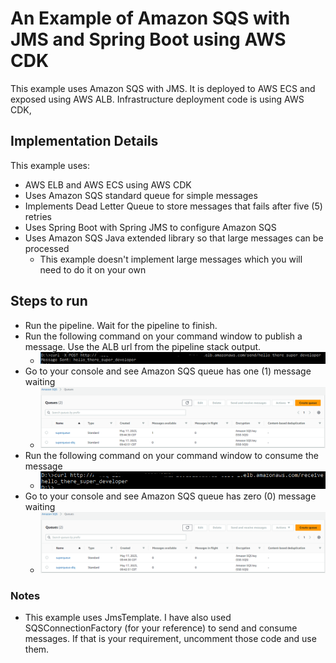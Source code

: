 # An Example of Amazon SQS with JMS and Spring Boot using AWS CDK

This example uses Amazon SQS with JMS.  It is deployed to AWS ECS and exposed using AWS ALB.  Infrastructure deployment code is using AWS CDK,

## Implementation Details
This example uses:
* AWS ELB and AWS ECS using AWS CDK
* Uses Amazon SQS standard queue for simple messages
* Implements Dead Letter Queue to store messages that fails after five (5) retries
* Uses Spring Boot with Spring JMS to configure Amazon SQS
* Uses Amazon SQS Java extended library so that large messages can be processed
  * This example doesn't implement large messages which you will need to do it on your own

## Steps to run
* Run the pipeline. Wait for the pipeline to finish.
* Run the following command on your command window to publish a message.  Use the ALB url from the pipeline stack output.
  * ![image](send.PNG "User sends a message")
* Go to your console and see Amazon SQS queue has one (1) message waiting
  * ![image](sqs-wait.PNG "Messages waiting on SQS")
* Run the following command on your command window to consume the message
  * ![image](receive.PNG "User consumes a message")
* Go to your console and see Amazon SQS queue has zero (0) message waiting
  * ![image](sqs-consumed.PNG "Messages consumed from SQS")

### Notes
* This example uses JmsTemplate.  I have also used SQSConnectionFactory (for your reference) to send and consume messages.  If that is your requirement, uncomment those code and use them.